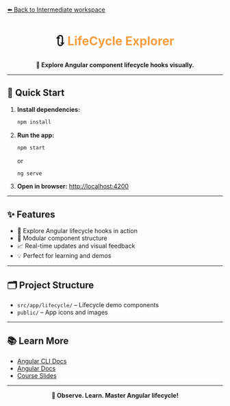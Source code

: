 [⬅️ Back to Intermediate workspace](../README.md)

<h1 align="center">🔃 <span style="color:#F59E42">LifeCycle Explorer</span></h1>

<p align="center">
  <b>🔬 Explore Angular component lifecycle hooks visually.</b>
</p>

---

## 🚀 Quick Start

1. **Install dependencies:**
   ```sh
   npm install
   ```
2. **Run the app:**
   ```sh
   npm start
   ```
   or
   ```sh
   ng serve
   ```
3. **Open in browser:**
   [http://localhost:4200](http://localhost:4200)

---

## ✨ Features

- 🔬 Explore Angular lifecycle hooks in action
- 🧩 Modular component structure
- 📈 Real-time updates and visual feedback
- 💡 Perfect for learning and demos

---

## 🗂️ Project Structure

- `src/app/lifecycle/` – Lifecycle demo components
- `public/` – App icons and images

---

## 📚 Learn More

- [Angular CLI Docs](https://angular.io/cli)
- [Angular Docs](https://angular.io/)
- [Course Slides](../../other-resources/angular-course-slides.pdf)

---

<p align="center">
  <b>🔬 Observe. Learn. Master Angular lifecycle!</b>
</p>
